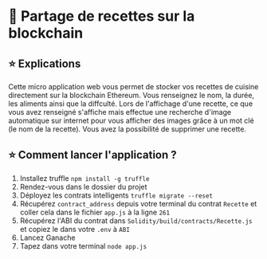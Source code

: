 # 🍔 Partage de recettes sur la blockchain

## ⭐ Explications

Cette micro application web vous permet de stocker vos recettes de cuisine directement sur la blockchain Ethereum. Vous renseignez le nom, la durée, les aliments ainsi que la diffculté. Lors de l'affichage d'une recette, ce que vous avez renseigné s'affiche mais effectue une recherche d'image automatique sur internet pour vous afficher des images grâce à un mot clé (le nom de la recette). Vous avez la possibilité de supprimer une recette.

## ⭐ Comment lancer l'application ?

1) Installez truffle `npm install -g truffle`
2) Rendez-vous dans le dossier du projet
3) Déployez les contrats intelligents `truffle migrate --reset`
4) Récupérez `contract_address` depuis votre terminal du contrat `Recette` et coller cela dans le fichier `app.js` à la ligne `261`
5) Récupérez l'ABI du contrat dans `Solidity/build/contracts/Recette.js` et copiez le dans votre `.env` à `ABI`
6) Lancez Ganache
7) Tapez dans votre terminal `node app.js`
